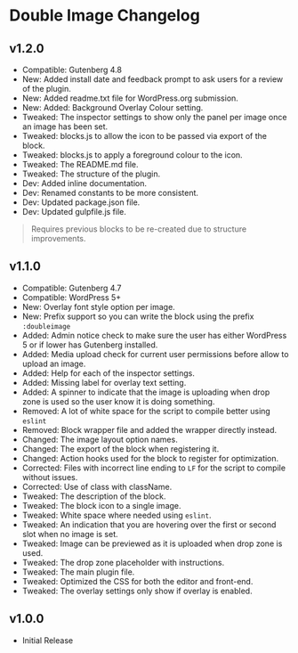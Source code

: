 # Double Image Changelog

## v1.2.0
* Compatible: Gutenberg 4.8
* New: Added install date and feedback prompt to ask users for a review of the plugin.
* New: Added readme.txt file for WordPress.org submission.
* New: Added: Background Overlay Colour setting.
* Tweaked: The inspector settings to show only the panel per image once an image has been set.
* Tweaked: blocks.js to allow the icon to be passed via export of the block.
* Tweaked: blocks.js to apply a foreground colour to the icon.
* Tweaked: The README.md file.
* Tweaked: The structure of the plugin.
* Dev: Added inline documentation.
* Dev: Renamed constants to be more consistent.
* Dev: Updated package.json file.
* Dev: Updated gulpfile.js file.

> Requires previous blocks to be re-created due to structure improvements.

## v1.1.0

* Compatible: Gutenberg 4.7
* Compatible: WordPress 5+
* New: Overlay font style option per image.
* New: Prefix support so you can write the block using the prefix `:doubleimage`
* Added: Admin notice check to make sure the user has either WordPress 5 or if lower has Gutenberg installed.
* Added: Media upload check for current user permissions before allow to upload an image.
* Added: Help for each of the inspector settings.
* Added: Missing label for overlay text setting.
* Added: A spinner to indicate that the image is uploading when drop zone is used so the user know it is doing something.
* Removed: A lot of white space for the script to compile better using `eslint`
* Removed: Block wrapper file and added the wrapper directly instead.
* Changed: The image layout option names.
* Changed: The export of the block when registering it.
* Changed: Action hooks used for the block to register for optimization.
* Corrected: Files with incorrect line ending to `LF` for the script to compile without issues.
* Corrected: Use of class with className.
* Tweaked: The description of the block.
* Tweaked: The block icon to a single image.
* Tweaked: White space where needed using `eslint`.
* Tweaked: An indication that you are hovering over the first or second slot when no image is set.
* Tweaked: Image can be previewed as it is uploaded when drop zone is used.
* Tweaked: The drop zone placeholder with instructions.
* Tweaked: The main plugin file.
* Tweaked: Optimized the CSS for both the editor and front-end.
* Tweaked: The overlay settings only show if overlay is enabled.

## v1.0.0

* Initial Release
